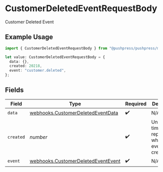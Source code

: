 # CustomerDeletedEventRequestBody

Customer Deleted Event

## Example Usage

```typescript
import { CustomerDeletedEventRequestBody } from "@pushpress/pushpress/models/webhooks";

let value: CustomerDeletedEventRequestBody = {
  data: {},
  created: 20218,
  event: "customer.deleted",
};
```

## Fields

| Field                                                                                    | Type                                                                                     | Required                                                                                 | Description                                                                              |
| ---------------------------------------------------------------------------------------- | ---------------------------------------------------------------------------------------- | ---------------------------------------------------------------------------------------- | ---------------------------------------------------------------------------------------- |
| `data`                                                                                   | [webhooks.CustomerDeletedEventData](../../models/webhooks/customerdeletedeventdata.md)   | :heavy_check_mark:                                                                       | N/A                                                                                      |
| `created`                                                                                | *number*                                                                                 | :heavy_check_mark:                                                                       | Unix timestamp representing when the event was created                                   |
| `event`                                                                                  | [webhooks.CustomerDeletedEventEvent](../../models/webhooks/customerdeletedeventevent.md) | :heavy_check_mark:                                                                       | N/A                                                                                      |